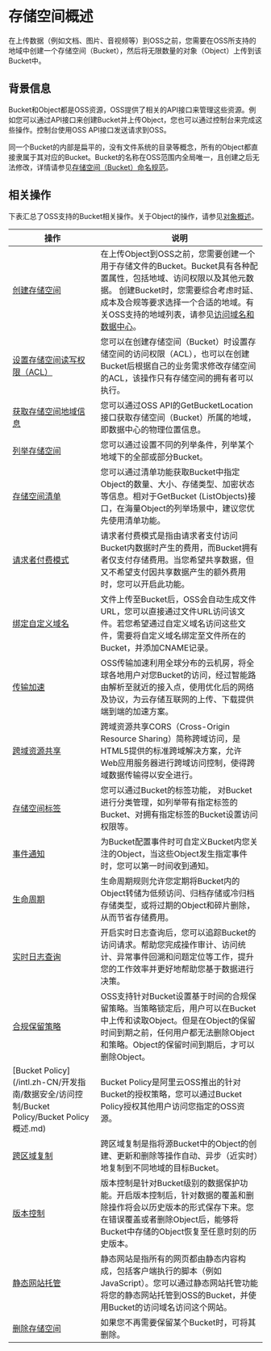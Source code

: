 存储空间概述 
===========================

在上传数据（例如文档、图片、音视频等）到OSS之前，您需要在OSS所支持的地域中创建一个存储空间（Bucket），然后将无限数量的对象（Object）上传到该Bucket中。

背景信息 
-------------------------

Bucket和Object都是OSS资源，OSS提供了相关的API接口来管理这些资源。例如您可以通过API接口来创建Bucket并上传Object，您也可以通过控制台来完成这些操作。控制台使用OSS API接口发送请求到OSS。

同一个Bucket的内部是扁平的，没有文件系统的目录等概念，所有的Object都直接隶属于其对应的Bucket。Bucket的名称在OSS范围内全局唯一，且创建之后无法修改，详情请参见[存储空间（Bucket）命名规范](/intl.zh-CN/开发指南/基本概念.md)。

相关操作 
-------------------------

下表汇总了OSS支持的Bucket相关操作。关于Object的操作，请参见[对象概述](/intl.zh-CN/开发指南/对象/文件（Object）/对象概述.md)。


|                                              操作                                              |                                                                                                           说明                                                                                                           |
|----------------------------------------------------------------------------------------------|------------------------------------------------------------------------------------------------------------------------------------------------------------------------------------------------------------------------|
| [创建存储空间](/intl.zh-CN/开发指南/存储空间（Bucket）/创建存储空间.md)                            | 在上传Object到OSS之前，您需要创建一个用于存储文件的Bucket。Bucket具有各种配置属性，包括地域、访问权限以及其他元数据。 创建Bucket时，您需要综合考虑时延、成本及合规等要求选择一个合适的地域。有关OSS支持的地域列表，请参见[访问域名和数据中心](/intl.zh-CN/开发指南/访问域名（Endpoint）/访问域名和数据中心.md)。 |
| [设置存储空间读写权限（ACL）](/intl.zh-CN/开发指南/存储空间（Bucket）/设置存储空间读写权限（ACL）.md)          | 您可以在创建存储空间（Bucket）时设置存储空间的访问权限（ACL），也可以在创建Bucket后根据自己的业务需求修改存储空间的ACL，该操作只有存储空间的拥有者可以执行。                                                                                                                                |
| [获取存储空间地域信息](/intl.zh-CN/开发指南/存储空间（Bucket）/获取存储空间地域信息.md)                    | 您可以通过OSS API的GetBucketLocation接口获取存储空间（Bucket）所属的地域，即数据中心的物理位置信息。                                                                                                                                                      |
| [列举存储空间](/intl.zh-CN/开发指南/存储空间（Bucket）/列举存储空间.md)                            | 您可以通过设置不同的列举条件，列举某个地域下的全部或部分Bucket。                                                                                                                                                                                    |
| [存储空间清单](/intl.zh-CN/开发指南/存储空间（Bucket）/存储空间清单.md)                            | 您可以通过清单功能获取Bucket中指定Object的数量、大小、存储类型、加密状态等信息。相对于GetBucket (ListObjects)接口，在海量Object的列举场景中，建议您优先使用清单功能。                                                                                                                |
| [请求者付费模式](/intl.zh-CN/开发指南/存储空间（Bucket）/请求者付费模式.md)                          | 请求者付费模式是指由请求者支付访问Bucket内数据时产生的费用，而Bucket拥有者仅支付存储费用。当您希望共享数据，但又不希望支付因共享数据产生的额外费用时，您可以开启此功能。                                                                                                                             |
| [绑定自定义域名](/intl.zh-CN/开发指南/存储空间（Bucket）/绑定自定义域名.md)                          | 文件上传至Bucket后，OSS会自动生成文件URL，您可以直接通过文件URL访问该文件。若您希望通过自定义域名访问这些文件，需要将自定义域名绑定至文件所在的Bucket，并添加CNAME记录。                                                                                                                      |
| [传输加速](/intl.zh-CN/开发指南/存储空间（Bucket）/传输加速.md)                                | OSS传输加速利用全球分布的云机房，将全球各地用户对您Bucket的访问，经过智能路由解析至就近的接入点，使用优化后的网络及协议，为云存储互联网的上传、下载提供端到端的加速方案。                                                                                                                              |
| [跨域资源共享](/intl.zh-CN/开发指南/存储空间（Bucket）/设置跨域资源共享.md)                          | 跨域资源共享CORS（Cross-Origin Resource Sharing）简称跨域访问，是HTML5提供的标准跨域解决方案，允许Web应用服务器进行跨域访问控制，使得跨域数据传输得以安全进行。                                                                                                                   |
| [存储空间标签](/intl.zh-CN/开发指南/存储空间（Bucket）/存储空间标签.md)                            | 您可以通过Bucket的标签功能， 对Bucket进行分类管理，如列举带有指定标签的Bucket、对拥有指定标签的Bucket设置访问权限等。                                                                                                                                                |
| [事件通知](/intl.zh-CN/开发指南/事件通知.md)                                             | 为Bucket配置事件时可自定义Bucket内您关注的Object，当这些Object发生指定事件时，您可以第一时间收到通知。                                                                                                                                                        |
| [生命周期](/intl.zh-CN/开发指南/存储空间（Bucket）/生命周期/生命周期规则介绍.md)                       | 生命周期规则允许您定期将Bucket内的Object转储为低频访问、归档存储或冷归档存储类型，或将过期的Object和碎片删除，从而节省存储费用。                                                                                                                                              |
| [实时日志查询](/intl.zh-CN/开发指南/日志管理/实时日志查询.md)                                    | 开启实时日志查询后，您可以追踪Bucket的访问请求。帮助您完成操作审计、访问统计、异常事件回溯和问题定位等工作，提升您的工作效率并更好地帮助您基于数据进行决策。                                                                                                                                      |
| [合规保留策略](/intl.zh-CN/开发指南/数据安全/合规保留策略.md)                                    | OSS支持针对Bucket设置基于时间的合规保留策略。当策略锁定后，用户可以在Bucket中上传和读取Object。但是在Object的保留时间到期之前，任何用户都无法删除Object和策略。Object的保留时间到期后，才可以删除Object。                                                                                            |
| [Bucket Policy](/intl.zh-CN/开发指南/数据安全/访问控制/Bucket Policy/Bucket Policy概述.md) | Bucket Policy是阿里云OSS推出的针对Bucket的授权策略，您可以通过Bucket Policy授权其他用户访问您指定的OSS资源。                                                                                                                                              |
| [跨区域复制](/intl.zh-CN/开发指南/数据安全/数据容灾/跨区域复制介绍.md)                               | 跨区域复制是指将源Bucket中的Object的创建、更新和删除等操作自动、异步（近实时）地复制到不同地域的目标Bucket。                                                                                                                                                        |
| [版本控制](/intl.zh-CN/开发指南/数据安全/版本控制/版本控制介绍.md)                                 | 版本控制是针对Bucket级别的数据保护功能。开启版本控制后，针对数据的覆盖和删除操作将会以历史版本的形式保存下来。您在错误覆盖或者删除Object后，能够将Bucket中存储的Object恢复至任意时刻的历史版本。                                                                                                           |
| [静态网站托管](/intl.zh-CN/开发指南/静态网站托管/静态网站托管介绍.md)                                | 静态网站是指所有的网页都由静态内容构成，包括客户端执行的脚本（例如JavaScript）。您可以通过静态网站托管功能将您的静态网站托管到OSS的Bucket，并使用Bucket的访问域名访问这个网站。                                                                                                                   |
| [删除存储空间](/intl.zh-CN/开发指南/存储空间（Bucket）/删除存储空间.md)                            | 如果您不再需要保留某个Bucket时，可将其删除。                                                                                                                                                                                              |





